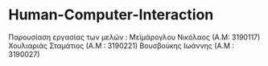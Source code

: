 # Human-Computer-Interaction

Παρουσίαση εργασίας των μελών :  Μεϊμάρογλου Νικόλαος (Α.Μ: 3190117) Χουλιαριάς Σταμάτιος (Α.Μ : 3190221) Βουσβούκης Ιωάννης (Α.Μ : 3190027)
